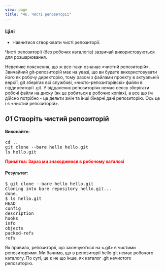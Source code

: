 ```yaml
---
view: page
title: "46. Чисті репозиторії"
---
```


<h3>Цілі</h3>

<ul><li>Навчитися створювати чисті репозиторії.</li></ul>

<p>Чисті репозиторії (без робочих каталогів) зазвичай використовуються для розшарювання.</p>

Невелике пояснення, що ж все-таки означає «чистий репозиторій». Звичайний git-репозиторій має на увазі, що ви будете використовувати його як робочу директорію, тому разом з файлами проекту в актуальній версії, git зберігає всі службові, «чисто-репозиторівскі» файли в піддиректорії .git. У віддалених репозиторіях немає сенсу зберігати робочі файли на диску (як це робиться в робочих копіях), а все що їм дійсно потрібно - це дельти змін та інші бінарні дані репозиторію. Ось це і є «чистий репозиторій».

<h2><em>01</em> Створіть чистий репозиторій</h2>

<h4 class="h4-pre">Виконайте:</h4>

<pre class="instructions">cd ..
git clone --bare hello hello.git
ls hello.git</pre>

<p style="color:red;"><strong><span class="caps">Примітка</span>: Зараз ми знаходимося в робочому каталозі</strong></p>

<h4 class="h4-pre">Результат:</h4>

<pre class="sample">$ git clone --bare hello hello.git
Cloning into bare repository hello.git...
done.
$ ls hello.git
HEAD
config
description
hooks
info
objects
packed-refs
refs</pre>

<p>Як правило, репозиторії, що закінчуються на «.git» є чистими репозиторіями. Ми бачимо, що в репозиторії hello.git немає робочого каталогу. По суті, це є не що інше, як каталог .git нечистого репозиторію.</p>